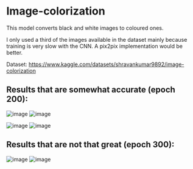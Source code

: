 # Image-colorization

This model converts black and white images to coloured ones. 

I only used a third of the images available in the dataset mainly because training is very slow with the CNN. A pix2pix implementation would be better.

Dataset: https://www.kaggle.com/datasets/shravankumar9892/image-colorization

## Results that are somewhat accurate (epoch 200):

![image](https://github.com/NacuAndrei/Image-colorization/assets/80635358/f8f804a9-6901-4aa1-995d-7ae6a5bd66fb) ![image](https://github.com/NacuAndrei/Image-colorization/assets/80635358/7a0254d3-1e80-4f6c-89ed-93b23459c712)

![image](https://github.com/NacuAndrei/Image-colorization/assets/80635358/1d9af05a-4d89-4667-ae30-fb09fd3fcba7) ![image](https://github.com/NacuAndrei/Image-colorization/assets/80635358/ff15b7a8-9589-4ef0-aa2d-2b10c92bfdd6)

## Results that are not that great (epoch 300):

![image](https://github.com/NacuAndrei/Image-colorization/assets/80635358/60230737-f9d1-4129-ac9d-c65b1f623d5c)
![image](https://github.com/NacuAndrei/Image-colorization/assets/80635358/ec96960d-0a44-4460-9522-d4c677ba920a)





